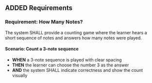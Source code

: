 ## ADDED Requirements
### Requirement: How Many Notes?
The system SHALL provide a counting game where the learner hears a short sequence of notes and answers how many notes were played.

#### Scenario: Count a 3-note sequence
- **WHEN** a 3-note sequence is played with clear spacing
- **THEN** the learner can choose the number 3 as the answer
- **AND** the system SHALL indicate correctness and show the count visually

